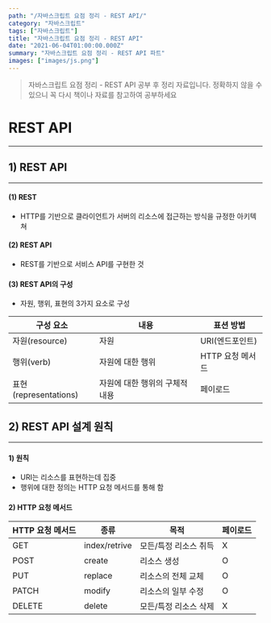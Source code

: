 ```yaml
---
path: "/자바스크립트 요점 정리 - REST API/"
category: "자바스크립트"
tags: ["자바스크립트"]
title: "자바스크립트 요점 정리 - REST API"
date: "2021-06-04T01:00:00.000Z"
summary: "자바스크립트 요점 정리 - REST API 파트"
images: ["images/js.png"]
---
```


> 자바스크립트 요점 정리 - REST API 공부 후 정리 자료입니다. 정확하지 않을 수 있으니 꼭 다시 책이나 자료를 참고하여 공부하세요

# REST API

---

## 1) REST API
---

#### (1) REST

* HTTP를 기반으로 클라이언트가 서버의 리소스에 접근하는 방식을 규정한 아키텍쳐

#### (2) REST API

* REST를 기반으로 서비스 API를 구현한 것

#### (3) REST API의 구성

* 자원, 행위, 표현의 3가지 요소로 구성

| 구성 요소             | 내용                           | 표션 방법        |
| --------------------- | ------------------------------ | ---------------- |
| 자원(resource)        | 자원                           | URI(엔드포인트)  |
| 행위(verb)            | 자원에 대한 행위               | HTTP 요청 메서드 |
| 표현(representations) | 자원에 대한 행위의 구체적 내용 | 페이로드         |



## 2) REST API 설계 원칙
---
#### 1) 원칙

* URI는 리소스를 표현하는데 집중
* 행위에 대한 정의는 HTTP 요청 메서드를 통해 함

#### 2) HTTP 요청 메서드

| HTTP 요청 메서드 | 종류          | 목적                  | 페이로드 |
| ---------------- | ------------- | --------------------- | -------- |
| GET              | index/retrive | 모든/특정 리소스 취득 | X        |
| POST             | create        | 리소스 생성           | O        |
| PUT              | replace       | 리소스의 전체 교체    | O        |
| PATCH            | modify        | 리소스의 일부 수정    | O        |
| DELETE           | delete        | 모든/특정 리소스 삭제 | X        |


